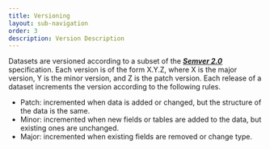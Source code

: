 ```yaml
---
title: Versioning
layout: sub-navigation
order: 3
description: Version Description
---
```


Datasets are versioned according to a subset of the ***[Semver 2.0](https://semver.org/)*** specification. Each version is of the form X.Y.Z, where X is the major version, Y is the minor version, and Z is the patch version. Each release of a dataset increments the version according to the following rules.

- Patch: incremented when data is added or changed, but the structure of the data is the same.
- Minor: incremented when new fields or tables are added to the data, but existing ones are unchanged.
- Major: incremented when existing fields are removed or change type.